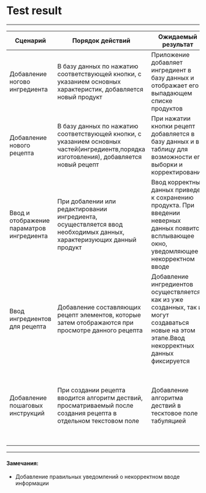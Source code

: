 # Test result
----
|Сценарий |Порядок действий  |Ожидаемый результат  | Фактический результат| Оценка|
|--|--| --|--|--|
| Добавление ногово ингредиента|  В базу данных по нажатию соответствующей кнопки, с указанием основных характеристик, добавляется новый продукт| Приложение добавляет ингредиент в базу данных и отображает его в выпадающем списке продуктов  |Новый ингредиент добавлен в базу данных, и его можно использовать далее|Прошел|
| Добавление нового рецепта| В базу данных по нажатию соответствующей кнопки, с указанием основных частей(ингредиентв,порядка изготовления), добавляется новый рецепт| При нажатии кнопки рецепт добавляется в базу данных и в таблицу для возможности его выборки и корректирования|Создать новый рецепт удалось, введение корректных данных|Прошел|
| Ввод и отображение параматров ингредиента| При добалении или редактировании ингредиента, осуществляется ввод необходимых данных, характеризующих данный продукт | Ввод корректных данных приведет к сохранению продукта. При введении неверных данных появится всплывающее окно, уведомляющее о некорректном вводе |Ввод данных осуществляется, однако при вводе некорректных данных уведомления нет|Прошел|
| Ввод ингредиентов для рецепта|Добавление составляющих рецепт элементов, которые затем отображаются при просмотре данного рецепта |Добавление ингредиентов осуществляется как из уже созданных, так и могут создаваться новые на этом этапе.Ввод некорректных данных фиксируется|Добавление ингредиентов для рецепта с уведомлением в случае неверного ввода, однако добавление в таблицу осуществляется неверно|Прошел|
| Добавление пошаговых инструкций| При создании рецепта вводится алгоритм дествий, просматриваемый после создания рецепта в отдельном текстовом поле|Добавление алгоритма дествий в тесктовое поле с табуляцией |Добаление происходит верно. Данные можно просмотреть при выборе соответствующего рецепта. Однако данные путаются для разных рецептов|Не прошел|

---
#### Замечания:
* Добавление правильных уведомлений о некорректном вводе информации 

